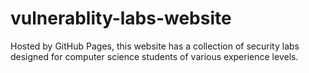 # vulnerablity-labs-website
Hosted by GitHub Pages, this website has a collection of security labs designed for computer science students of various experience levels.
